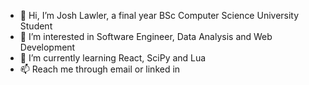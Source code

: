 - 👋 Hi, I’m Josh Lawler, a final year BSc Computer Science University Student
- 👀 I’m interested in Software Engineer, Data Analysis and Web Development
- 🌱 I’m currently learning React, SciPy and Lua
- 📫 Reach me through email or linked in

<!---
GeekStreak/GeekStreak is a ✨ special ✨ repository because its `README.md` (this file) appears on your GitHub profile.
You can click the Preview link to take a look at your changes.
--->
